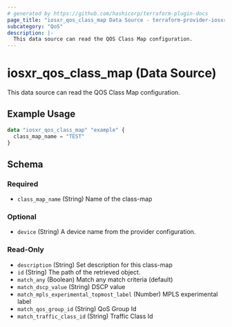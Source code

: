 ```yaml
---
# generated by https://github.com/hashicorp/terraform-plugin-docs
page_title: "iosxr_qos_class_map Data Source - terraform-provider-iosxr"
subcategory: "QoS"
description: |-
  This data source can read the QOS Class Map configuration.
---
```


# iosxr_qos_class_map (Data Source)

This data source can read the QOS Class Map configuration.

## Example Usage

```terraform
data "iosxr_qos_class_map" "example" {
  class_map_name = "TEST"
}
```

<!-- schema generated by tfplugindocs -->
## Schema

### Required

- `class_map_name` (String) Name of the class-map

### Optional

- `device` (String) A device name from the provider configuration.

### Read-Only

- `description` (String) Set description for this class-map
- `id` (String) The path of the retrieved object.
- `match_any` (Boolean) Match any match criteria (default)
- `match_dscp_value` (String) DSCP value
- `match_mpls_experimental_topmost_label` (Number) MPLS experimental label
- `match_qos_group_id` (String) QoS Group Id
- `match_traffic_class_id` (String) Traffic Class Id
